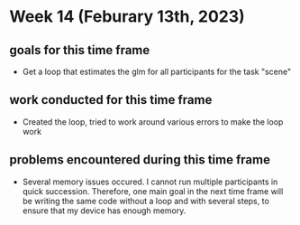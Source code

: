 # Week 14 (Feburary 13th, 2023)

## goals for this time frame
- Get a loop that estimates the glm for all participants for the task "scene"


## work conducted for this time frame
- Created the loop, tried to work around various errors to make the loop work


## problems encountered during this time frame
- Several memory issues occured. I cannot run multiple participants in quick succession. Therefore, one main goal in the next time frame will be writing the same code without a loop and with several steps, to ensure that my device has enough memory.